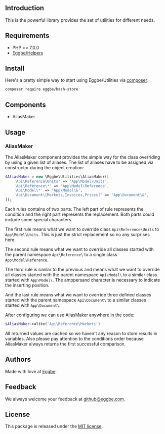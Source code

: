 ## Introduction
This is the powerful library provides the set of utilities for different needs.       


## Requirements
* PHP >= 7.0.0
* [Eggbe/Helpers](https://github.com/eggbe/helpers)

## Install
Here's a pretty simple way to start using Eggbe/Utilities via [composer](http://getcomposer.org):

```bash
composer require eggbe/hash-store
```

## Components
* AliasMaker

## Usage

### AliasMaker
The AliasMaker component provides the simple way for the class overriding by using a given list of aliases.
The list of aliases have to be assigned via constructor during the object creation:   

```php
$AliasMaker = new \Eggbe\Utilities\AliasMaker([
	'Api\Reference\Units' => 'App\Model\Units',
	'Api\Reference\*' => 'App\Model\Reference',
	'Api\Model\*' => 'App\Model\&',
	'Api\Document\[Markets,Invoices,Prices]' => 'App\Document\&',
]);
```

Each rules contains of two parts. The left part of rule represents the condition and the right part represents the replacement. 
Both parts could include some special characters.

The first rule means what we want to override class ```Api\Reference\Units``` to ```App\Model\Units```. 
This is just the strict replacement so no any surprises here.  

The second rule means what we want to override all classes started with the parent namespace ```Api\Reference\``` 
to a single class ```App\Model\Reference```. 

The third rule is similar to the previous and means what we want to override all classes started with the parent namespace ```Api\Model\``` 
to a similar class started with ```App\Model\```. The amppersand character is necessary to indicate the inserting position. 

And the last rule means what we want to override three defined classes started with the parent namespace ```Api\Document\``` 
to a similar classes started with ```App\Document\```. 

After configuring we can use AliasMaker anywhere in the code:

```php
$AliasMaker->alike('Api\Reference\Markets')
```

All returned values are cached so we haven't any reason to store results in variables. Also please pay attention to the conditions order 
because AliasMaker always returns the first successful comparison.

## Authors
Made with love at [Eggbe](http://eggbe.com).


## Feedback 
We always welcome your feedback at [github@eggbe.com](mailto:github@eggbe.com).


## License
This package is released under the [MIT license](https://github.com/eggbe/hash-store/blob/master/LICENSE).
